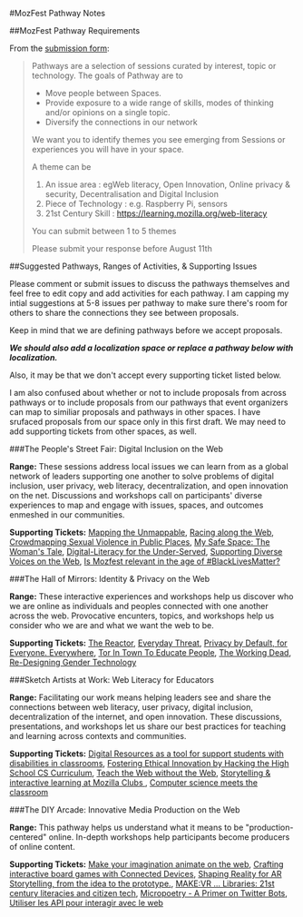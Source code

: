 #MozFest Pathway Notes

##MozFest Pathway Requirements

From the [submission form](https://docs.google.com/a/mozillafoundation.org/forms/d/e/1FAIpQLSe4hzhFS34DoYC-wXmruVQa5GycQ6lSB18e0ueXgZxdf6A-bA/viewform):

>Pathways are a selection of sessions curated by interest, topic or technology.
>The goals of Pathway are to
>
>- Move people between Spaces.
>- Provide exposure to a wide range of skills, modes of thinking and/or opinions on a single topic.
>- Diversify the connections in our network
>
>We want you to identify themes you see emerging from Sessions or experiences you will have in your space.
>
>A theme can be
>
>1. An issue area : egWeb literacy, Open Innovation, Online privacy & security, Decentralisation and Digital Inclusion
>2. Piece of Technology : e.g. Raspberry Pi, sensors
>3. 21st Century Skill : https://learning.mozilla.org/web-literacy
>
>You can submit between 1 to 5 themes
>
>Please submit your response before August 11th

##Suggested Pathways, Ranges of Activities, & Supporting Issues

Please comment or submit issues to discuss the pathways themselves and feel free to edit copy and add activities for each pathway. I am capping my intial suggestions at 5-8 issues per pathway to make sure there's room for others to share the connections they see between proposals.

Keep in mind that we are defining pathways before we accept proposals. 

***We should also add a localization space or replace a pathway below with localization.***

Also, it may be that we don't accept every supporting ticket listed below.

I am also confused about whether or not to include proposals from across pathways or to include proposals from our pathways that event organizers can map to similiar proposals and pathways in other spaces. I have srufaced proposals from our space only in this first draft. We may need to add supporting tickets from other spaces, as well.

###The People's Street Fair: Digital Inclusion on the Web

**Range:** These sessions address local issues we can learn from as a global network of leaders supporting one another to solve problems of digital inclusion, user privacy, web literacy, decentralization, and open innovation on the net. Discussions and workshops call on participants' diverse experiences to map and engage with issues, spaces, and outcomes enmeshed in our communities.

**Supporting Tickets:** [Mapping the Unmappable](https://github.com/MozillaFoundation/mozfest-program-2016/issues/21), [Racing along the Web](https://github.com/MozillaFoundation/mozfest-program-2016/issues/57), [Crowdmapping Sexual Violence in Public Places](https://github.com/MozillaFoundation/mozfest-program-2016/issues/98), [My Safe Space: The Woman's Tale](https://github.com/MozillaFoundation/mozfest-program-2016/issues/201), [Digital-Literacy for the Under-Served](https://github.com/MozillaFoundation/mozfest-program-2016/issues/229), [Supporting Diverse Voices on the Web](https://github.com/MozillaFoundation/mozfest-program-2016/issues/246), [Is Mozfest relevant in the age of #BlackLivesMatter?](https://github.com/MozillaFoundation/mozfest-program-2016/issues/210)


###The Hall of Mirrors: Identity & Privacy on the Web

**Range:** These interactive experiences and workshops help us discover who we are online as individuals and peoples connected with one another across the web. Provocative encunters, topics, and workshops help us consider who we are and what we want the web to be.

**Supporting Tickets:** [The Reactor](https://github.com/MozillaFoundation/mozfest-program-2016/issues/18), [Everyday Threat](https://github.com/MozillaFoundation/mozfest-program-2016/issues/19), [Privacy by Default, for Everyone. Everywhere](https://github.com/MozillaFoundation/mozfest-program-2016/issues/22), [Tor In Town To Educate People](https://github.com/MozillaFoundation/mozfest-program-2016/issues/124), [The Working Dead](https://github.com/MozillaFoundation/mozfest-program-2016/issues/161), [Re-Designing Gender Technology](https://github.com/MozillaFoundation/mozfest-program-2016/issues/211)

###Sketch Artists at Work: Web Literacy for Educators

**Range:** Facilitating our work means helping leaders see and share the connections between web literacy, user privacy, digital inclusion, decentralization of the internet, and open innovation. These discussions, presentations, and workshops let us share our best practices for teaching and learning across contexts and communities.

**Supporting Tickets:** [Digital Resources as a tool for support students with disabilities in classrooms](https://github.com/MozillaFoundation/mozfest-program-2016/issues/39), [Fostering Ethical Innovation by Hacking the High School CS Curriculum](https://github.com/MozillaFoundation/mozfest-program-2016/issues/152), [Teach the Web without the Web](https://github.com/MozillaFoundation/mozfest-program-2016/issues/189), [Storytelling & interactive learning at Mozilla Clubs ](https://github.com/MozillaFoundation/mozfest-program-2016/issues/308), [Computer science meets the classroom](https://github.com/MozillaFoundation/mozfest-program-2016/issues/341)

###The DIY Arcade: Innovative Media Production on the Web

**Range:** This pathway helps us understand what it means to be "production-centered" online. In-depth workshops help participants become producers of online content.

**Supporting Tickets:** [Make your imagination animate on the web](https://github.com/MozillaFoundation/mozfest-program-2016/issues/116), [Crafting interactive board games with Connected Devices](https://github.com/MozillaFoundation/mozfest-program-2016/issues/156), [Shaping Reality for AR Storytelling, from the idea to the prototype.](https://github.com/MozillaFoundation/mozfest-program-2016/issues/198), [MAKE:VR ... Libraries: 21st century literacies and citizen tech](https://github.com/MozillaFoundation/mozfest-program-2016/issues/206), [Micropoetry - A Primer on Twitter Bots](https://github.com/MozillaFoundation/mozfest-program-2016/issues/239), [Utiliser les API pour interagir avec le web](https://github.com/MozillaFoundation/mozfest-program-2016/issues/292)
